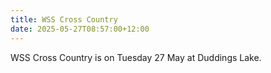 ```yaml
---
title: WSS Cross Country
date: 2025-05-27T08:57:00+12:00
---
```

WSS Cross Country is on Tuesday 27 May at Duddings Lake.
